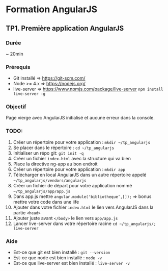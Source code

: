 # Formation AngularJS

## TP1. Première application AngularJS

### Durée
~ 20min

### Prérequis

* Git installé => https://git-scm.com/
* Node >= 4.x => https://nodejs.org/
* live-server => https://www.npmjs.com/package/live-server ```npm install live-server -g```

### Objectif

Page vierge avec AngularJS initialisé et aucune erreur dans la console.

### TODO:

1. Créer un répertoire pour votre application : ```mkdir ~/tp_angularjs```
2. Se placer dans le répertoire : ```cd ~/tp_angularjs```
3. Initialiser un répo git: ```git init -q```
4. Créer un fichier ```index.html``` avec la structure qui va bien
4. Place la directive ng-app au bon endroit
5. Créer un répertoire pour votre application : ```mkdir app```
6. Télécharger en local AngularJS dans un autre répertoire appelé ```~/tp_angularjs/vendors/angularjs```
7. Créer un fichier de départ pour votre application nommé ```~/tp_angularjs/app/app.js```
8. Dans app.js mettre ```angular.module('bibliotheque‘,[]);``` => bonus mettre votre code dans une iife
8. Ajouter dans votre fichier ```index.html``` le lien vers AngularJS dans la partie ```<head>```
9. Ajouter juste avant ```</body>``` le lien vers ```app/app.js```
9. Lancer live-server dans votre répertoire racine ```cd ~/tp_angularjs/; live-server```

### Aide

* Est-ce que git est bien installé : ```git --version```
* Est-ce que node est bien installé : ```node -v```
* Est-ce que live-server est bien installé : ```live-server -v```
